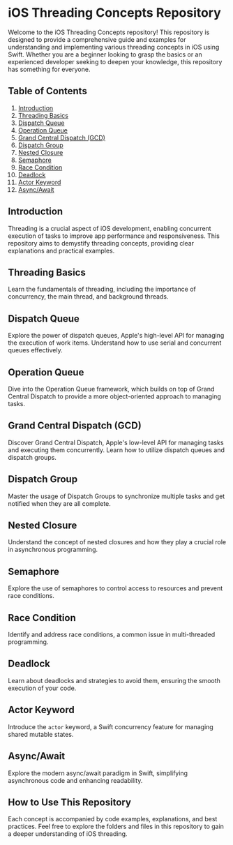 # iOS Threading Concepts Repository

Welcome to the iOS Threading Concepts repository! This repository is designed to provide a comprehensive guide and examples for understanding and implementing various threading concepts in iOS using Swift. Whether you are a beginner looking to grasp the basics or an experienced developer seeking to deepen your knowledge, this repository has something for everyone.

## Table of Contents

1. [Introduction](#introduction)
2. [Threading Basics](#threading-basics)
3. [Dispatch Queue](#dispatch-queue)
4. [Operation Queue](#operation-queue)
5. [Grand Central Dispatch (GCD)](#grand-central-dispatch-gcd)
6. [Dispatch Group](#dispatch-group)
7. [Nested Closure](#nested-closure)
8. [Semaphore](#semaphore)
9. [Race Condition](#race-condition)
10. [Deadlock](#deadlock)
11. [Actor Keyword](#actor-keyword)
12. [Async/Await](#asyncawait)

## Introduction

Threading is a crucial aspect of iOS development, enabling concurrent execution of tasks to improve app performance and responsiveness. This repository aims to demystify threading concepts, providing clear explanations and practical examples.

## Threading Basics

Learn the fundamentals of threading, including the importance of concurrency, the main thread, and background threads.

## Dispatch Queue

Explore the power of dispatch queues, Apple's high-level API for managing the execution of work items. Understand how to use serial and concurrent queues effectively.

## Operation Queue

Dive into the Operation Queue framework, which builds on top of Grand Central Dispatch to provide a more object-oriented approach to managing tasks.

## Grand Central Dispatch (GCD)

Discover Grand Central Dispatch, Apple's low-level API for managing tasks and executing them concurrently. Learn how to utilize dispatch queues and dispatch groups.

## Dispatch Group

Master the usage of Dispatch Groups to synchronize multiple tasks and get notified when they are all complete.

## Nested Closure

Understand the concept of nested closures and how they play a crucial role in asynchronous programming.

## Semaphore

Explore the use of semaphores to control access to resources and prevent race conditions.

## Race Condition

Identify and address race conditions, a common issue in multi-threaded programming.

## Deadlock

Learn about deadlocks and strategies to avoid them, ensuring the smooth execution of your code.

## Actor Keyword

Introduce the `actor` keyword, a Swift concurrency feature for managing shared mutable states.

## Async/Await

Explore the modern async/await paradigm in Swift, simplifying asynchronous code and enhancing readability.

## How to Use This Repository

Each concept is accompanied by code examples, explanations, and best practices. Feel free to explore the folders and files in this repository to gain a deeper understanding of iOS threading.
